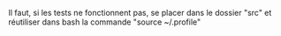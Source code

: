 Il faut, si les tests ne fonctionnent pas, se placer dans le dossier "src" et réutiliser dans bash la commande "source ~/.profile"